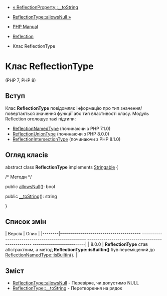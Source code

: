 - [«
ReflectionProperty::\_\_toString](reflectionproperty.tostring.md)
- [ReflectionType::allowsNull »](reflectiontype.allowsnull.md)

- [PHP Manual](index.md)
- [Reflection](book.reflection.md)
- Клас ReflectionType

# Клас ReflectionType

(PHP 7, PHP 8)

## Вступ

Клас **ReflectionType** повідомляє інформацію про тип
значення/повертається значення функції або тип властивості класу.
Модуль Reflection оголошує такі підтипи:

- [ReflectionNamedType](class.reflectionnamedtype.md) (починаючи з PHP
7.1.0)
- [ReflectionUnionType](class.reflectionuniontype.md) (починаючи з PHP
8.0.0)
- [ReflectionIntersectionType](class.reflectionintersectiontype.md)
(починаючи з PHP 8.1.0)

## Огляд класів

abstract class **ReflectionType** implements
[Stringable](class.stringable.md) {

/\* Методи \*/

public [allowsNull](reflectiontype.allowsnull.md)(): bool

public [\_\_toString](reflectiontype.tostring.md)(): string

}

## Список змін

| Версія | Опис |
|--------|---------------------------------------- -------------------------------------------------- -------------------------------------------------- --------------------------|
| 8.0.0 | **ReflectionType** став абстрактним, а метод **ReflectionType::isBuiltin()** був переміщений до [ReflectionNamedType::isBuiltin()](reflectionnamedtype.isbuiltin.md). |

## Зміст

- [ReflectionType::allowsNull](reflectiontype.allowsnull.md) -
Перевіряє, чи допустимо NULL
- [ReflectionType::\_\_toString](reflectiontype.tostring.md) -
Перетворення на рядок
